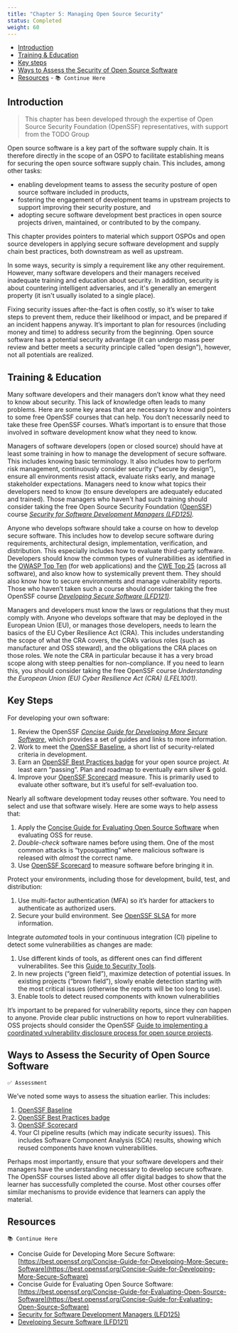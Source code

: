 ```yaml
---
title: "Chapter 5: Managing Open Source Security"
status: Completed
weight: 60
---
```


- [Introduction](#introduction)
- [Training & Education](#training-and-education)
- [Key steps](#key-steps)
- [Ways to Assess the Security of Open Source Software](#ways-to-assess-the-security-of-open-source-software)
- [Resources](#resources) - `📚 Continue Here`

## Introduction

> This chapter has been developed through the expertise of Open Source Security Foundation (OpenSSF) representatives, with support from the TODO Group

Open source software is a key part of the software supply chain. It is therefore directly in the scope of an OSPO to facilitate establishing means for securing the open source software supply chain. This includes, among other tasks:

- enabling development teams to assess the security posture of open source software included in products,
- fostering the engagement of development teams in upstream projects to support improving their security posture, and
- adopting secure software development best practices in open source projects driven, maintained, or contributed to by the company.

This chapter provides pointers to material which support OSPOs and open source developers in applying secure software development and supply chain best practices, both downstream as well as upstream.

In some ways, security is simply a requirement like any other requirement. However, many software developers and their managers received inadequate training and education about security. In addition, security is about countering intelligent adversaries, and it's generally an emergent property (it isn't usually isolated to a single place).

Fixing security issues after-the-fact is often costly, so it’s wiser to take steps to prevent them, reduce their likelihood or impact, and be prepared if an incident happens anyway. It’s important to plan for resources (including money and time) to address security from the beginning. Open source software has a potential security advantage (it can undergo mass peer review and better meets a security principle called “open design”), however, not all potentials are realized.


## Training & Education

Many software developers and their managers don’t know what they need to know about security. This lack of knowledge often leads to many problems. Here are some key areas that are necessary to know and pointers to some free OpenSSF courses that can help. You don’t necessarily need to take these free OpenSSF courses. What’s important is to ensure that those involved in software development know what they need to know.

Managers of software developers (open or closed source) should have at least some training in how to manage the development of secure software. This includes knowing basic terminology. It also includes how to perform risk management, continuously consider security (“secure by design”), ensure all environments resist attack, evaluate risks early, and manage stakeholder expectations. Managers need to know what topics their developers need to know (to ensure developers are adequately educated and trained). Those managers who haven't had such training should consider taking the free Open Source Security Foundation ([OpenSSF](https://openssf.org)) course *[Security for Software Development Managers (LFD125)](https://training.linuxfoundation.org/training/security-for-software-development-managers-lfd125/).*

Anyone who develops software should take a course on how to develop secure software. This includes how to develop secure software during requirements, architectural design, implementation, verification, and distribution. This especially includes how to evaluate third-party software. Developers should know the common types of vulnerabilities as identified in the [OWASP Top Ten](https://owasp.org/www-project-top-ten/) (for web applications) and the [CWE Top 25](https://cwe.mitre.org/top25/) (across all software), and also know how to systemically prevent them. They should also know how to secure environments and manage vulnerability reports. Those who haven’t taken such a course should consider taking the free OpenSSF course *[Developing Secure Software (LFD121)](https://training.linuxfoundation.org/training/developing-secure-software-lfd121/)*.

Managers and developers must know the laws or regulations that they must comply with. Anyone who develops software that may be deployed in the European Union (EU), or manages those developers, needs to learn the basics of the EU Cyber Resilience Act (CRA). This includes understanding the scope of what the CRA covers, the CRA’s various roles (such as manufacturer and OSS steward), and the obligations the CRA places on those roles. We note the CRA in particular because it has a very broad scope along with steep penalties for non-compliance. If you need to learn this, you should consider taking the free OpenSSF course *Understanding the European Union (EU) Cyber Resilience Act (CRA) (LFEL1001)*.


## Key Steps

For developing your own software:

1. Review the OpenSSF *[Concise Guide for Developing More Secure Software](https://best.openssf.org/Concise-Guide-for-Developing-More-Secure-Software )*, which provides a set of guides and links to more information.
2. Work to meet the [OpenSSF Baseline](https://baseline.openssf.org/), a short list of security-related criteria in development.
3. Earn an [OpenSSF Best Practices badge](https://www.bestpractices.dev/) for your open source project. At least earn “passing”. Plan and roadmap to eventually earn silver & gold.
4. Improve your [OpenSSF Scorecard](https://github.com/ossf/scorecard) measure. This is primarily used to evaluate other software, but it’s useful for self-evaluation too.

Nearly all software development today reuses other software. You need to select and use that software wisely. Here are some ways to help assess that:

1. Apply the [Concise Guide for Evaluating Open Source Software](https://best.openssf.org/Concise-Guide-for-Evaluating-Open-Source-Software) when evaluating OSS for reuse.
2. *Double-check* software names before using them. One of the most common attacks is “typosquatting” where malicious software is released with *almost* the correct name.
3. Use [OpenSSF Scorecard](https://github.com/ossf/scorecard) to measure software before bringing it in.

Protect your environments, including those for development, build, test, and distribution:

1. Use multi-factor authentication (MFA) so it’s harder for attackers to authenticate as authorized users.
2. Secure your build environment. See [OpenSSF SLSA](https://slsa.dev/) for more information.

Integrate *automated* tools in your continuous integration (CI) pipeline to detect some vulnerabilities as changes are made:



1. Use different kinds of tools, as different ones can find different vulnerabilites. See this [Guide to Security Tools](https://github.com/ossf/wg-security-tooling/blob/main/guide.md#readme).
2. In new projects  (“green field”), maximize detection of potential issues. In existing projects (“brown field”), slowly enable detection starting with the most critical issues (otherwise the reports will be too long to use).
3. Enable tools to detect reused components with known vulnerabilities

It’s important to be prepared for vulnerability reports, since they *can* happen to anyone. Provide clear public instructions on how to report vulnerabilities. OSS projects should consider the OpenSSF [Guide to implementing a coordinated vulnerability disclosure process for open source projects](https://github.com/ossf/oss-vulnerability-guide/blob/main/maintainer-guide.md#readme).

## Ways to Assess the Security of Open Source Software

`✅ Assessment`

We’ve noted some ways to assess the situation earlier. This includes:

1. [OpenSSF Baseline](https://baseline.openssf.org/)
2. [OpenSSF Best Practices badge](https://www.bestpractices.dev/)
3. [OpenSSF Scorecard](https://github.com/ossf/scorecard)
4. Your CI pipeline results (which may indicate security issues). This includes Software Component Analysis (SCA) results, showing which reused components have known vulnerabilities.

Perhaps most importantly, ensure that your software developers and their managers have the understanding necessary to develop secure software. The OpenSSF courses listed above all offer digital badges to show that the learner has successfully completed the course. Most other courses offer similar mechanisms to provide evidence that learners can apply the material.


## Resources

`📚 Continue Here`

- Concise Guide for Developing More Secure Software: [https://best.openssf.org/Concise-Guide-for-Developing-More-Secure-Software](https://best.openssf.org/Concise-Guide-for-Developing-More-Secure-Software) 
- Concise Guide for Evaluating Open Source Software: [https://best.openssf.org/Concise-Guide-for-Evaluating-Open-Source-Software](https://best.openssf.org/Concise-Guide-for-Evaluating-Open-Source-Software)
- [Security for Software Development Managers (LFD125)](https://training.linuxfoundation.org/training/security-for-software-development-managers-lfd125/)
- [Developing Secure Software (LFD121)](https://training.linuxfoundation.org/training/developing-secure-software-lfd121/)
